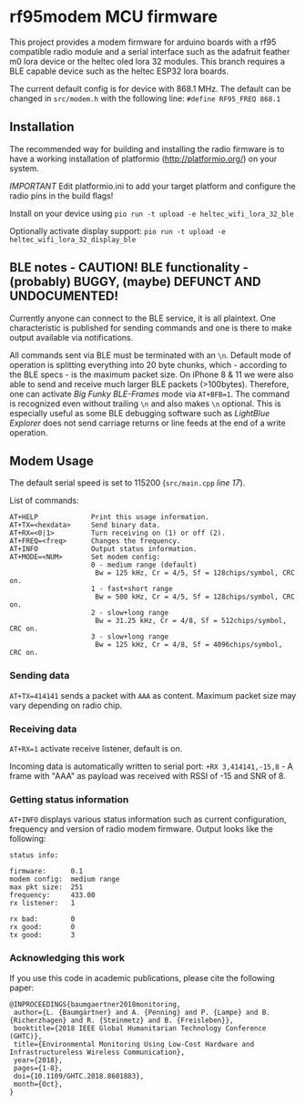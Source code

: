 # rf95modem MCU firmware
This project provides a modem firmware for arduino boards with a rf95 compatible radio module and a serial interface such as the adafruit feather m0 lora device or the heltec oled lora 32 modules. This branch requires a BLE capable device such as the heltec ESP32 lora boards.

The current default config is for device with 868.1 MHz. The default can be changed in `src/modem.h` with the following line: `#define RF95_FREQ 868.1`

## Installation 

The recommended way for building and installing the radio firmware is to have a working installation of platformio (http://platformio.org/) on your system.

*IMPORTANT* Edit platformio.ini to add your target platform and configure the radio pins in the build flags!

Install on your device using `pio run -t upload -e heltec_wifi_lora_32_ble`

Optionally activate display support: `pio run -t upload -e heltec_wifi_lora_32_display_ble`

## BLE notes - CAUTION! BLE functionality - (probably) BUGGY, (maybe) DEFUNCT AND UNDOCUMENTED!

Currently anyone can connect to the BLE service, it is all plaintext. One characteristic is published for sending commands and one is there to make output available via notifications. 

All commands sent via BLE must be terminated with an `\n`. Default mode of operation is splitting everything into 20 byte chunks, which - according to the BLE specs - is the maximum packet size. On iPhone 8 & 11 we were also able to send and receive much larger BLE packets (>100bytes). Therefore, one can activate *Big Funky BLE-Frames* mode via `AT+BFB=1`. The command is recognized even without trailing `\n` and also makes `\n` optional. This is especially useful as some BLE debugging software such as *LightBlue Explorer* does not send carriage returns or line feeds at the end of a write operation.

## Modem Usage

The default serial speed is set to 115200 (`src/main.cpp` *line 17*).

List of commands:
```
AT+HELP             Print this usage information.
AT+TX=<hexdata>     Send binary data.
AT+RX=<0|1>         Turn receiving on (1) or off (2).
AT+FREQ=<freq>      Changes the frequency.
AT+INFO             Output status information.
AT+MODE=<NUM>       Set modem config:
                    0 - medium range (default)
                     Bw = 125 kHz, Cr = 4/5, Sf = 128chips/symbol, CRC on.
                    1 - fast+short range
                     Bw = 500 kHz, Cr = 4/5, Sf = 128chips/symbol, CRC on.
                    2 - slow+long range
                     Bw = 31.25 kHz, Cr = 4/8, Sf = 512chips/symbol, CRC on.
                    3 - slow+long range
                     Bw = 125 kHz, Cr = 4/8, Sf = 4096chips/symbol, CRC on.
```

### Sending data

`AT+TX=414141` sends a packet with `AAA` as content. Maximum packet size may vary depending on radio chip. 

### Receiving data

`AT+RX=1` activate receive listener, default is on.

Incoming data is automatically written to serial port: `+RX 3,414141,-15,8` - A frame with "AAA" as payload was received with RSSI of -15 and SNR of 8.

### Getting status information

`AT+INFO` displays various status information such as current configuration, frequency and version of radio modem firmware. Output looks like the following:
```
status info:

firmware:      0.1
modem config:  medium range
max pkt size:  251
frequency:     433.00
rx listener:   1

rx bad:        0
rx good:       0
tx good:       3
```

### Acknowledging this work

If you use this code in academic publications, please cite the following paper:

```
@INPROCEEDINGS{baumgaertner2018monitoring,
 author={L. {Baumgärtner} and A. {Penning} and P. {Lampe} and B. {Richerzhagen} and R. {Steinmetz} and B. {Freisleben}},
 booktitle={2018 IEEE Global Humanitarian Technology Conference (GHTC)},
 title={Environmental Monitoring Using Low-Cost Hardware and Infrastructureless Wireless Communication},
 year={2018},
 pages={1-8},
 doi={10.1109/GHTC.2018.8601883},
 month={Oct},
}
```